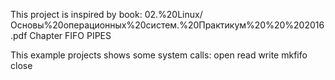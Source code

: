 This project is inspired by book:
02.%20Linux/Основы%20операционных%20систем.%20Практикум%20%20%202016.pdf
Chapter FIFO PIPES

This example projects shows some system calls:
open
read
write
mkfifo
close
